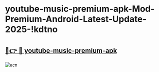 # youtube-music-premium-apk-Mod-Premium-Android-Latest-Update-2025-!kdtno

# <h2><a href="https://0xawhr.esa.edu.pl?title=youtube-music-premium-apk&ref=kdtno">🔗👉 🔴 youtube-music-premium-apk</a></h2>

[![acn](https://github.com/user-attachments/assets/0f9c940e-d8b0-45ae-aac7-cd30a18b3e1c)](https://0xawhr.esa.edu.pl?title=youtube-music-premium-apk&ref=kdtno)

